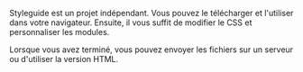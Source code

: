 Styleguide est un projet indépendant. Vous pouvez le télécharger et l'utiliser dans votre navigateur. Ensuite, il vous suffit de modifier le CSS et personnaliser les modules.

Lorsque vous avez terminé, vous pouvez envoyer les fichiers sur un serveur ou d'utiliser la version HTML.